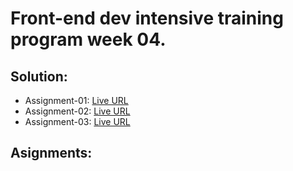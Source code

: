# Front-end dev intensive training program week 04.

## Solution:

- Assignment-01: [Live URL](https://btebe.github.io/fd-training/frontdev-w4/assignment-01/questions.md)
- Assignment-02: [Live URL](https://btebe.github.io/fd-training/frontdev-w4/assignment-02/)
- Assignment-03: [Live URL](https://btebe.github.io/fd-training/frontdev-w4/assignment-03/)

## Asignments:
